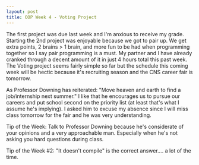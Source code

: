 ```yaml
---
layout: post
title: OOP Week 4 - Voting Project
---
```


The first project was due last week and I'm anxious to receive my grade. Starting the 2nd project was enjoyable because we got to pair up. We get extra points, 2 brains > 1 brain, and more fun to be had when programming together so I say pair programming is a must. My partner and I have already cranked through a decent amount of it in just 4 hours total this past week. The Voting project seems fairly simple so far but the schedule this coming week will be hectic because it's recruiting season and the CNS career fair is tomorrow. 

As Professor Downing has reiterated: "Move heaven and earth to find a job/internship next summer." I like that he encourages us to pursue our careers and put school second on the priority list (at least that's what I assume he's implying). I asked him to excuse my absence since I will miss class tomorrow for the fair and he was very understanding. 

Tip of the Week: Talk to Professor Downing because he's considerate of your opinions and a very approachable man. Especially when he's not asking you hard questions during class.

Tip of the Week #2: "It doesn't compile" is the correct answer.... a lot of the time.
